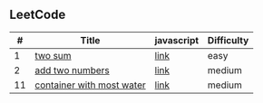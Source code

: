 ## LeetCode

| #   | Title                                                                                             | javascript               | Difficulty |
| --- | ------------------------------------------------------------------------------------------------- | ------------------------ | ---------- |
| 1   | [two sum](https://leetcode.com/problems/two-sum/)                                                 | [link](/src/1/index.js)  | easy       |
| 2   | [add two numbers](https://leetcode.com/problems/add-two-numbers/)                                 | [link](/src/2/index.js)  | medium     |
| 11  | [container with most water](https://leetcode.com/problems/container-with-most-water/submissions/) | [link](/src/11/index.js) | medium     |